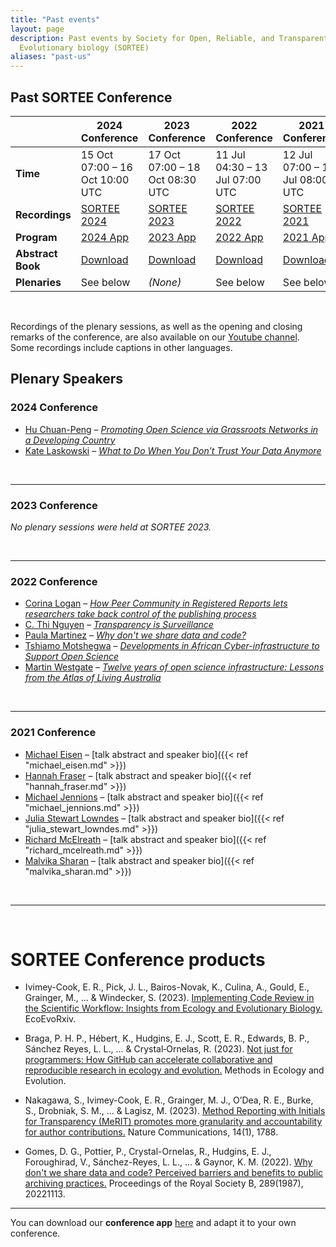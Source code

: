 ```yaml
---
title: "Past events"
layout: page
description: Past events by Society for Open, Reliable, and Transparent Ecology and
  Evolutionary biology (SORTEE)
aliases: "past-us"
---
```

## Past SORTEE Conference

|                     | **2024 Conference**                  | **2023 Conference**                  | **2022 Conference**                  | **2021 Conference**                   |
|---------------------|--------------------------------------|--------------------------------------|--------------------------------------|----------------------------------------|
| **Time**            | 15 Oct 07:00  – 16 Oct 10:00 UTC      | 17 Oct 07:00 – 18 Oct 08:30 UTC      | 11 Jul 04:30 – 13 Jul 07:00 UTC      | 12 Jul 07:00 – 14 Jul 08:00 UTC        |
| **Recordings**      | [SORTEE 2024](https://osf.io/meetings/SORTEE2024) | [SORTEE 2023](https://osf.io/meetings/SORTEE2023) | [SORTEE 2022](https://osf.io/meetings/SORTEE2022) | [SORTEE 2021](https://osf.io/meetings/SORTEE2021) |
| **Program**         | [2024 App](https://conf-sortee.shinyapps.io/2024-program-app/) | [2023 App](https://conf-sortee.shinyapps.io/2023-program-app/) | [2022 App](https://conf-sortee.shinyapps.io/2022-program-app/) | [2021 App](https://sortee2021.shinyapps.io/program/) |
| **Abstract Book**   | [Download](https://osf.io/hxyvq/)    | [Download](https://osf.io/fhxam/)    | [Download](https://osf.io/42bn9/)    | [Download](https://osf.io/67e8p/)      |
| **Plenaries**       | See below                            | _(None)_                             | See below                            | See below                              |

&nbsp;

Recordings of the plenary sessions, as well as the opening and closing remarks of the conference, are also available on our [Youtube channel](https://www.youtube.com/channel/UClkqZ7VO08b6d-vpNFumNTA/playlists). Some recordings include captions in other languages.

## Plenary Speakers

### 2024 Conference

- [Hu Chuan-Peng](https://chuan-peng-lab.netlify.app/) – *[Promoting Open Science via Grassroots Networks in a Developing Country](https://www.youtube.com/watch?v=qSCMXoq9E18)*
- [Kate Laskowski](https://eve.ucdavis.edu/people/kate-laskowski) – *[What to Do When You Don’t Trust Your Data Anymore](https://www.youtube.com/watch?v=xxDeqZyxpgc)*

&nbsp;

---

### 2023 Conference

_No plenary sessions were held at SORTEE 2023._

&nbsp;

---

### 2022 Conference

- [Corina Logan](http://www.corinalogan.com/) – *[How Peer Community in Registered Reports lets researchers take back control of the publishing process](https://osf.io/56mv9/)*
- [C. Thi Nguyen](https://philpeople.org/profiles/c-thi-nguyen) – *[Transparency is Surveillance](https://osf.io/s5jhc/)*
- [Paula Martinez](https://www.stemwomen.org.au/profile/paula-andrea-martinez) – *[Why don't we share data and code?](https://osf.io/a5m73/)*
- [Tshiamo Motshegwa](https://codata.org/appointment-of-director-and-deputy-director-of-the-african-open-science-platform/) – *[Developments in African Cyber-infrastructure to Support Open Science](https://osf.io/mhxn6/)*
- [Martin Westgate](https://martinwestgate.com/) – *[Twelve years of open science infrastructure: Lessons from the Atlas of Living Australia](https://osf.io/svrz3/)*

&nbsp;

---

### 2021 Conference

- [Michael Eisen](http://www.eisenlab.org/) – [talk abstract and speaker bio]({{< ref "michael_eisen.md" >}})
- [Hannah Fraser](https://hsfraser.wordpress.com/) – [talk abstract and speaker bio]({{< ref "hannah_fraser.md" >}})
- [Michael Jennions](http://thejennionslab.weebly.com/) – [talk abstract and speaker bio]({{< ref "michael_jennions.md" >}})
- [Julia Stewart Lowndes](https://jules32.github.io/) – [talk abstract and speaker bio]({{< ref "julia_stewart_lowndes.md" >}})
- [Richard McElreath](https://xcelab.net/rm/) – [talk abstract and speaker bio]({{< ref "richard_mcelreath.md" >}})
- [Malvika Sharan](https://malvikasharan.github.io/) – [talk abstract and speaker bio]({{< ref "malvika_sharan.md" >}})

&nbsp;


---

&nbsp;

# SORTEE Conference products

* Ivimey-Cook, E. R., Pick, J. L., Bairos-Novak, K., Culina, A., Gould, E., Grainger, M., ... & Windecker, S. (2023). [Implementing Code Review in the Scientific Workflow: Insights from Ecology and Evolutionary Biology.](https://doi.org/10.32942/X2CG64) EcoEvoRxiv.

 

* Braga, P. H. P., Hébert, K., Hudgins, E. J., Scott, E. R., Edwards, B. P., Sánchez Reyes, L. L., ... & Crystal‐Ornelas, R. (2023). [Not just for programmers: How GitHub can accelerate collaborative and reproducible research in ecology and evolution.](https://doi.org/10.1111/2041-210X.14108) Methods in Ecology and Evolution.

 

* Nakagawa, S., Ivimey-Cook, E. R., Grainger, M. J., O’Dea, R. E., Burke, S., Drobniak, S. M., ... & Lagisz, M. (2023). [Method Reporting with Initials for Transparency (MeRIT) promotes more granularity and accountability for author contributions.](https://doi.org/10.1038/s41467-023-37039-1) Nature Communications, 14(1), 1788.

 
* Gomes, D. G., Pottier, P., Crystal-Ornelas, R., Hudgins, E. J., Foroughirad, V., Sánchez-Reyes, L. L., ... & Gaynor, K. M. (2022). [Why don't we share data and code? Perceived barriers and benefits to public archiving practices.](https://doi.org/10.1098/rspb.2022.1113) Proceedings of the Royal Society B, 289(1987), 20221113.

---

You can download our **conference app** [here](https://github.com/SORTEE/Conference-app) and adapt it to your own conference.